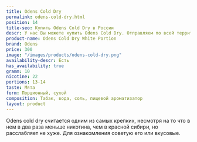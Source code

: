 ```yaml
---
title: Odens Cold Dry
permalink: odens-cold-dry.html
position: 14
title-seo: Купить Odens Cold Dry в России
descr: У нас Вы можете купить Odens Cold Dry. Отправляем по всей территории России.
product-name: Odens Cold Dry White Portion
brand: Odens
price: 300
image: "/images/products/odens-cold-dry.png"
availability-descr: Есть
has_availability: true
gramm: 10
nicotine: 22
portions: 13-14
taste: Мята
form: Порционный, сухой
composition: Табак, вода, соль, пищевой ароматизатор
layout: product
---
```


Odens cold dry считается одним из самых крепких, несмотря на то что в нем в два раза меньше никотина, чем в красной сибири, но расслабляет не хуже. Для ознакомления советую его или вкусовые. 